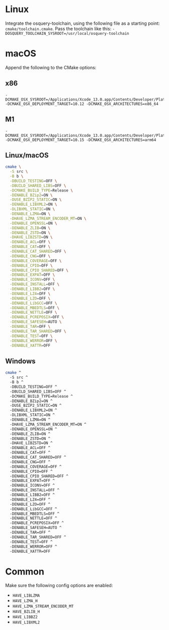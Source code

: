 # Linux

Integrate the osquery-toolchain, using the following file as a starting point: `cmake/toolchain.cmake`. Pass the toolchain like this: `-DOSQUERY_TOOLCHAIN_SYSROOT=/usr/local/osquery-toolchain`

# macOS

Append the following to the CMake options:

## x86

```
-DCMAKE_OSX_SYSROOT=/Applications/Xcode_13.0.app/Contents/Developer/Platforms/MacOSX.platform/Developer/SDKs/MacOSX11.3.sdk -DCMAKE_OSX_DEPLOYMENT_TARGET=10.12 -DCMAKE_OSX_ARCHITECTURES=x86_64
```

## M1

```
-DCMAKE_OSX_SYSROOT=/Applications/Xcode_13.0.app/Contents/Developer/Platforms/MacOSX.platform/Developer/SDKs/MacOSX11.3.sdk -DCMAKE_OSX_DEPLOYMENT_TARGET=10.15 -DCMAKE_OSX_ARCHITECTURES=arm64
```

## Linux/macOS

```sh
cmake \
  -S src \
  -B b \
  -DBUILD_TESTING=OFF \
  -DBUILD_SHARED_LIBS=OFF \
  -DCMAKE_BUILD_TYPE=Release \
  -DENABLE_BZip2=ON \
  -DUSE_BZIP2_STATIC=ON \
  -DENABLE_LIBXML2=ON \
  -DLIBXML_STATIC=ON \
  -DENABLE_LZMA=ON \
  -DHAVE_LZMA_STREAM_ENCODER_MT=ON \
  -DENABLE_OPENSSL=ON \
  -DENABLE_ZLIB=ON \
  -DENABLE_ZSTD=ON \
  -DHAVE_LIBZSTD=ON \
  -DENABLE_ACL=OFF \
  -DENABLE_CAT=OFF \
  -DENABLE_CAT_SHARED=OFF \
  -DENABLE_CNG=OFF \
  -DENABLE_COVERAGE=OFF \
  -DENABLE_CPIO=OFF \
  -DENABLE_CPIO_SHARED=OFF \
  -DENABLE_EXPAT=OFF \
  -DENABLE_ICONV=OFF \
  -DENABLE_INSTALL=OFF \
  -DENABLE_LIBB2=OFF \
  -DENABLE_LZ4=OFF \
  -DENABLE_LZO=OFF \
  -DENABLE_LibGCC=OFF \
  -DENABLE_MBEDTLS=OFF \
  -DENABLE_NETTLE=OFF \
  -DENABLE_PCREPOSIX=OFF \
  -DENABLE_SAFESEH=AUTO \
  -DENABLE_TAR=OFF \
  -DENABLE_TAR_SHARED=OFF \
  -DENABLE_TEST=OFF \
  -DENABLE_WERROR=OFF \
  -DENABLE_XATTR=OFF
```

## Windows

```sh
cmake ^
  -S src ^
  -B b ^
  -DBUILD_TESTING=OFF ^
  -DBUILD_SHARED_LIBS=OFF ^
  -DCMAKE_BUILD_TYPE=Release ^
  -DENABLE_BZip2=ON ^
  -DUSE_BZIP2_STATIC=ON ^
  -DENABLE_LIBXML2=ON ^
  -DLIBXML_STATIC=ON ^
  -DENABLE_LZMA=ON ^
  -DHAVE_LZMA_STREAM_ENCODER_MT=ON ^
  -DENABLE_OPENSSL=ON ^
  -DENABLE_ZLIB=ON ^
  -DENABLE_ZSTD=ON ^
  -DHAVE_LIBZSTD=ON ^
  -DENABLE_ACL=OFF ^
  -DENABLE_CAT=OFF ^
  -DENABLE_CAT_SHARED=OFF ^
  -DENABLE_CNG=OFF ^
  -DENABLE_COVERAGE=OFF ^
  -DENABLE_CPIO=OFF ^
  -DENABLE_CPIO_SHARED=OFF ^
  -DENABLE_EXPAT=OFF ^
  -DENABLE_ICONV=OFF ^
  -DENABLE_INSTALL=OFF ^
  -DENABLE_LIBB2=OFF ^
  -DENABLE_LZ4=OFF ^
  -DENABLE_LZO=OFF ^
  -DENABLE_LibGCC=OFF ^
  -DENABLE_MBEDTLS=OFF ^
  -DENABLE_NETTLE=OFF ^
  -DENABLE_PCREPOSIX=OFF ^
  -DENABLE_SAFESEH=AUTO ^
  -DENABLE_TAR=OFF ^
  -DENABLE_TAR_SHARED=OFF ^
  -DENABLE_TEST=OFF ^
  -DENABLE_WERROR=OFF ^
  -DENABLE_XATTR=OFF
```

# Common
Make sure the following config options are enabled:

- `HAVE_LIBLZMA`
- `HAVE_LZMA_H`
- `HAVE_LZMA_STREAM_ENCODER_MT`
- `HAVE_BZLIB_H`
- `HAVE_LIBBZ2`
- `HAVE_LIBXML2`
